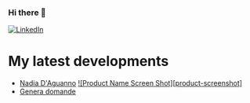 ### Hi there 👋

[![LinkedIn][linkedin-shield]][linkedin-url]
<!--
**AndreaDagg/AndreaDagg** is a ✨ _special_ ✨ repository because its `README.md` (this file) appears on your GitHub profile. -->
<h1>My latest developments</h1>

- <a href="https://www.nadiadaguanno.com">Nadia D'Aguanno</a>
 [![Product Name Screen Shot][product-screenshot]](https://www.nadiadaguanno.com)
- <a href="https://www.gendomanalisi1.altervista.org">Genera domande</a>



<!--
![](https://github-readme-stats.vercel.app/api/top-langs/?username=AndreaDagg&show_icons=true&theme=radical)
![](https://github-readme-stats.vercel.app/api?username=AndreaDagg&count_private=true&show_icons=true&theme=radical)
-->
<!-- MARKDOWN LINKS & IMAGES -->
<!-- https://www.markdownguide.org/basic-syntax/#reference-style-links -->

[linkedin-shield]: https://image.flaticon.com/icons/png/512/174/174857.png
[linkedin-url]: https://www.linkedin.com/in/andreadagg/
